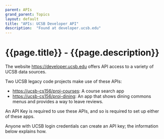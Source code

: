 ```yaml
---
parent: APIs
grand_parent: Topics
layout: default
title: "APIs: UCSB Developer API"
description:  "Found at developer.ucsb.edu"
---
```


# {{page.title}} - {{page.description}}

The website <https://developer.ucsb.edu> offers API access to a variety of UCSB data sources.

Two UCSB legacy code projects make use of these APIs:

* <https://ucsb-cs156/proj-courses>: A course search app
* <https://ucsb-cs156/proj-dining>: An app that shows dining commons menus and provides a way to leave reviews.

An API Key is required to use these APIs, and so is required to set up either of these apps.

Anyone with UCSB login credentials can create an API key; the information below explains how.


